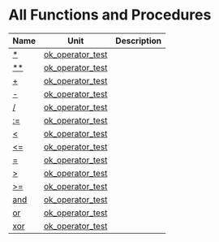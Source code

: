 # All Functions and Procedures


| Name | Unit | Description |
|---|---|---|
| [*](ok_operator_test.md#*) | [ok_operator_test](ok_operator_test.md) |   |
| [**](ok_operator_test.md#**) | [ok_operator_test](ok_operator_test.md) |   |
| [+](ok_operator_test.md#+) | [ok_operator_test](ok_operator_test.md) |   |
| [-](ok_operator_test.md#-) | [ok_operator_test](ok_operator_test.md) |   |
| [/](ok_operator_test.md#/) | [ok_operator_test](ok_operator_test.md) |   |
| [:=](ok_operator_test.md#:=) | [ok_operator_test](ok_operator_test.md) |   |
| [<](ok_operator_test.md#<) | [ok_operator_test](ok_operator_test.md) |   |
| [<=](ok_operator_test.md#<=) | [ok_operator_test](ok_operator_test.md) |   |
| [=](ok_operator_test.md#=) | [ok_operator_test](ok_operator_test.md) |   |
| [>](ok_operator_test.md#>) | [ok_operator_test](ok_operator_test.md) |   |
| [>=](ok_operator_test.md#>=) | [ok_operator_test](ok_operator_test.md) |   |
| [and](ok_operator_test.md#and) | [ok_operator_test](ok_operator_test.md) |   |
| [or](ok_operator_test.md#or) | [ok_operator_test](ok_operator_test.md) |   |
| [xor](ok_operator_test.md#xor) | [ok_operator_test](ok_operator_test.md) |   |
